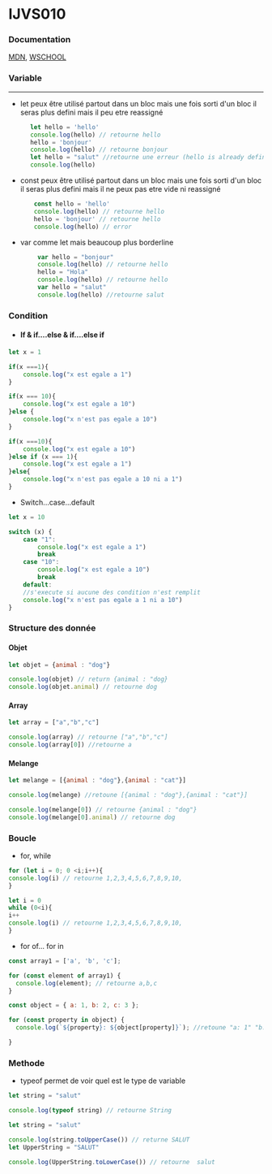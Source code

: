 # IJVS010

### Documentation

[MDN](https://developer.mozilla.org/fr/docs/Apprendre/JavaScript), [WSCHOOL](https://www.w3schools.com/js/default.asp)

### Variable

---
- let peux être utilisé partout dans un bloc mais une fois sorti d'un bloc il seras plus defini mais il peu etre reassigné
    
```js
      let hello = 'hello'
      console.log(hello) // retourne hello
      hello = 'bonjour' 
      console.log(hello) // retourne bonjour
      let hello = "salut" //retourne une erreur (hello is already defined)
      console.log(hello) 
```
 - const peux être utilisé partout dans un bloc mais une fois sorti d'un bloc il seras plus defini mais il ne peux pas etre vide ni reassigné
 ```js
        const hello = 'hello'
        console.log(hello) // retourne hello
        hello = 'bonjour' // retourne hello
        console.log(hello) // error 
```

- var comme let mais beaucoup plus borderline 

```js
        var hello = "bonjour"
        console.log(hello) // retourne hello
        hello = "Hola"
        console.log(hello) // retourne hello
        var hello = "salut"
        console.log(hello) //retourne salut
```

### Condition

- #### If & if....else & if....else if

```js
let x = 1

if(x ===1){
    console.log("x est egale a 1")
}

if(x === 10){
    console.log("x est egale a 10")
}else {
    console.log("x n'est pas egale a 10")
}

if(x ===10){
    console.log("x est egale a 10")
}else if (x === 1){
    console.log("x est egale a 1")
}else{
    console.log("x n'est pas egale a 10 ni a 1")
}
```

- Switch...case...default

```js
let x = 10

switch (x) {
    case "1":
        console.log("x est egale a 1")
        break
    case "10":
        console.log("x est egale a 10")
        break
    default:
    //s'execute si aucune des condition n'est remplit
    console.log("x n'est pas egale a 1 ni a 10")
}
```

### Structure des donnée

#### Objet

```js
let objet = {animal : "dog"}

console.log(objet) // return {animal : "dog}
console.log(objet.animal) // retourne dog
```

#### Array
````js
let array = ["a","b","c"]

console.log(array) // retourne ["a","b","c"]
console.log(array[0]) //retourne a
````

#### Melange

```js
let melange = [{animal : "dog"},{animal : "cat"}]

console.log(melange) //retoune [{animal : "dog"},{animal : "cat"}]

console.log(melange[0]) // retourne {animal : "dog"}
console.log(melange[0].animal) // retourne dog

```

### Boucle

- for, while

```js
for (let i = 0; 0 <i;i++){
console.log(i) // retourne 1,2,3,4,5,6,7,8,9,10,
}

let i = 0
while (0<i){
i++
console.log(i) // retourne 1,2,3,4,5,6,7,8,9,10,
}
```

- for of... for in

```js
const array1 = ['a', 'b', 'c'];

for (const element of array1) {
  console.log(element); // retourne a,b,c
}

const object = { a: 1, b: 2, c: 3 };

for (const property in object) {
  console.log(`${property}: ${object[property]}`); //retoune "a: 1" "b: 2" "c: 3"

}
```


### Methode
- typeof permet de voir quel est le type de variable
```js
let string = "salut"

console.log(typeof string) // retourne String
```

```js
let string = "salut"

console.log(string.toUpperCase()) // returne SALUT
let UpperString = "SALUT"

console.log(UpperString.toLowerCase()) // retourne  salut
```